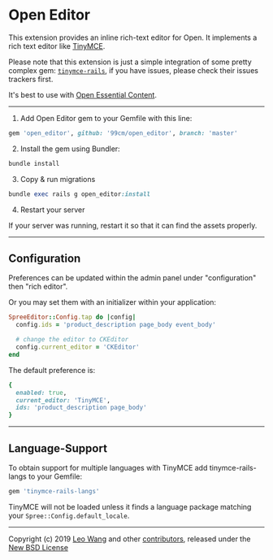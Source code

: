 # Open Editor

This extension provides an inline rich-text editor for Open. It implements a rich text editor like [TinyMCE][1].

Please note that this extension is just a simple integration of some pretty complex gem: [`tinymce-rails`][2], if you have issues, please check their issues trackers first.

It's best to use with [Open Essential Content][3]. 

---

1. Add Open Editor gem to your Gemfile with this line:
  ```ruby
  gem 'open_editor', github: '99cm/open_editor', branch: 'master'
  ```

2. Install the gem using Bundler:
  ```ruby
  bundle install
  ```

3. Copy & run migrations
  ```ruby
  bundle exec rails g open_editor:install
  ```

4. Restart your server

  If your server was running, restart it so that it can find the assets properly.

---

## Configuration

Preferences can be updated within the admin panel under "configuration" then "rich editor".

Or you may set them with an initializer within your application:

```ruby
SpreeEditor::Config.tap do |config|
  config.ids = 'product_description page_body event_body'

  # change the editor to CKEditor
  config.current_editor = 'CKEditor'
end
```

The default preference is:

```ruby
{
  enabled: true,
  current_editor: 'TinyMCE',
  ids: 'product_description page_body'
}
```

---

## Language-Support

To obtain support for multiple languages with TinyMCE add tinymce-rails-langs to your Gemfile:

```ruby
gem 'tinymce-rails-langs'
```

TinyMCE will not be loaded unless it finds a language package matching your `Spree::Config.default_locale`.

---

Copyright (c) 2019 [Leo Wang][4] and other [contributors][5], released under the [New BSD License][6]

[1]: http://www.tinymce.com
[2]: https://github.com/spohlenz/tinymce-rails
[3]: https://github.com/99cm/open_essential_content
[4]: https://github.com/99cm
[5]: https://github.com/99cm/open_editor/graphs/contributors
[6]: https://github.com/99cm/open_editor/blob/master/LICENSE.md